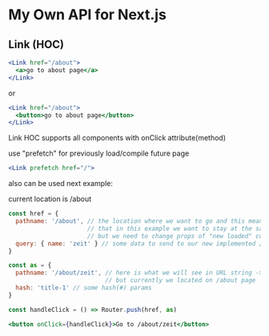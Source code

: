 # My Own API for Next.js

## Link (HOC)

```jsx
<Link href="/about">
  <a>go to about page</a>
</Link>
```

or

```jsx
<Link href="/about">
  <button>go to about page</button>
</Link>
```

Link HOC supports all components with onClick attribute(method)

use "prefetch" for previously load/compile future page

```jsx
<Link prefetch href="/">
```

also can be used next example:

current location is /about
```jsx
const href = {
  pathname: '/about', // the location where we want to go and this means,
                      // that in this example we want to stay at the same location,
                      // but we need to change props of "new loaded" component
  query: { name: 'zeit' } // some data to send to our new implemented /about page
}

const as = {
  pathname: '/about/zeit', // here is what we will see in URL string -> /about/zeit,
                           // but currently we located on /about page
  hash: 'title-1' // some hash(#) params
}

const handleClick = () => Router.push(href, as)

<button onClick={handleClick}>Go to /about/zeit</button>
```
